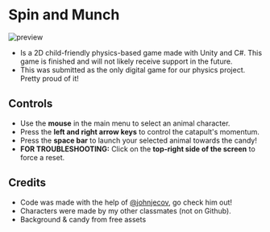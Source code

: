 # Spin and Munch

![preview](preview.gif)

- Is a 2D child-friendly physics-based game made with Unity and C#. This game is finished and will not likely receive support in the future.
- This was submitted as the only digital game for our physics project. Pretty proud of it!

## Controls

- Use the **mouse** in the main menu to select an animal character.
- Press the **left and right arrow keys** to control the catapult's momentum.
- Press the **space bar** to launch your selected animal towards the candy!
- **FOR TROUBLESHOOTING:** Click on the **top-right side of the screen** to force a reset.

## Credits

- Code was made with the help of [@johnjecov](https://github.com/johnjecov), go check him out!
- Characters were made by my other classmates (not on Github).
- Background & candy from free assets

